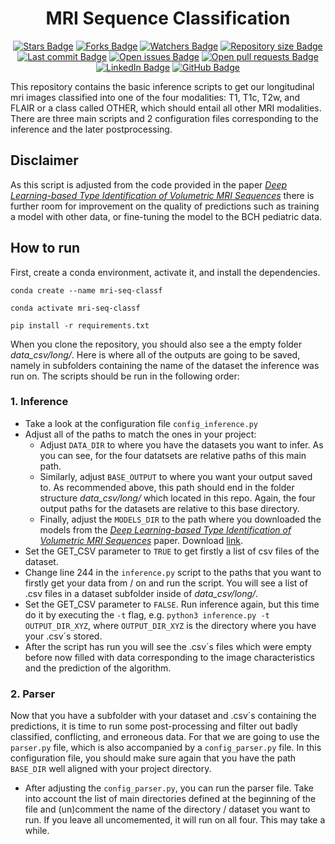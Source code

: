 <h1 align="center">MRI Sequence Classification </h1>
<div align="center">
<a href="https://github.com/AIM-KannLab/mri-sequence-classification" target="_blank"><img src="https://img.shields.io/github/stars/AIM-KannLab/mri-sequence-classification?style=social" alt="Stars Badge"/></a>
<a href="https://github.com/AIM-KannLab/mri-sequence-classification/fork" target="_blank"><img src="https://img.shields.io/github/forks/AIM-KannLab/mri-sequence-classification?style=social" alt="Forks Badge"/></a>
<a href="https://github.com/AIM-KannLab/mri-sequence-classification/stargazers" target="_blank"><img src="https://img.shields.io/github/watchers/AIM-KannLab/mri-sequence-classification?style=social" alt="Watchers Badge"/></a>
<a href="https://github.com/AIM-KannLab/mri-sequence-classification" target="_blank"><img src="https://img.shields.io/github/repo-size/AIM-KannLab/mri-sequence-classification" alt="Repository size Badge"/></a>
<a href="https://github.com/AIM-KannLab/mri-sequence-classification/commits/" target="_blank"><img src="https://img.shields.io/github/last-commit/AIM-KannLab/mri-sequence-classification" alt="Last commit Badge"/></a>
<a href="https://github.com/AIM-KannLab/mri-sequence-classification/issues" target="_blank"><img src="https://img.shields.io/github/issues/AIM-KannLab/mri-sequence-classification" alt="Open issues Badge"/></a>
<a href="https://github.com/AIM-KannLab/mri-sequence-classification/pulls" target="_blank"><img src="https://img.shields.io/github/issues-pr/AIM-KannLab/mri-sequence-classification" alt="Open pull requests Badge"/></a>
<br>
<a href="https://www.linkedin.com/in/juan-carlos-climent-pardo/" target="_blank"><img src="https://img.shields.io/badge/LinkedIn-blue?style=flat&logo=linkedin&color=blue" alt="LinkedIn Badge"/></a>
<a href="https://github.com/AIM-KannLab" target="_blank"><img src="https://img.shields.io/badge/GitHub-black?style=flat&logo=github&color=black" alt="GitHub Badge"/></a>
</div>

This repository contains the basic inference scripts to get our longitudinal mri images classified into one of the four modalities: T1, T1c, T2w, and FLAIR or a class called OTHER, which should entail all other MRI modalities. There are three main scripts and 2 configuration files corresponding to the inference and the later postprocessing.

## Disclaimer
As this script is adjusted from the code provided in the paper [_Deep Learning-based Type Identification of Volumetric MRI Sequences_](https://arxiv.org/pdf/2106.03208.pdf) there is further room for improvement on the quality of predictions such as training a model with other data, or fine-tuning the model to the BCH pediatric data. 

## How to run
First, create a conda environment, activate it, and install the dependencies.

```
conda create --name mri-seq-classf

conda activate mri-seq-classf

pip install -r requirements.txt
```

When you clone the repository, you should also see a the empty folder _data_csv/long/_. Here is where all of the outputs are going to be saved, namely in subfolders containing the name of the dataset the inference was run on. The scripts should be run in the following order:

### 1. Inference
- Take a look at the configuration file ``config_inference.py``
- Adjust all of the paths to match the ones in your project:
  - Adjust  ``DATA_DIR`` to where you have the datasets you want to infer. As you can see, for the four datatsets are relative paths of this main path.
  - Similarly, adjust ``BASE_OUTPUT`` to where you want your output saved to. As recommended above, this path should end in the folder structure _data_csv/long/_ which located in this repo. Again, the four output paths for the datasets are relative to this base directory.
  - Finally, adjust the ``MODELS_DIR`` to the path where you downloaded the models from the [_Deep Learning-based Type Identification of Volumetric MRI Sequences_](https://arxiv.org/pdf/2106.03208.pdf) paper. Download [link](https://drive.google.com/drive/folders/1h6fgWXEUxQaFFM72XvaUMLw0ExR-6dFU).
- Set the GET_CSV parameter to ``TRUE`` to get firstly a list of csv files of the dataset.
- Change line 244  in the ``inference.py`` script to the paths that you want to firstly get your data from / on and run the script. You will see a list of .csv files in a dataset subfolder inside of _data_csv/long/_.
-  Set the GET_CSV parameter to ``FALSE``. Run inference again, but this time do it by executing the ``-t`` flag, e.g. ``python3 inference.py -t OUTPUT_DIR_XYZ``, where ``OUTPUT_DIR_XYZ`` is the directory where you have your .csv´s stored.
- After the script has run you will see the .csv´s files which were empty before now filled with data corresponding to the image characteristics and the prediction of the algorithm.

### 2. Parser
Now that you have a subfolder with your dataset and .csv´s containing the predictions, it is time to run some post-processing and filter out badly classified, conflicting, and erroneous data. For that we are going to use the ``parser.py`` file, which is also accompanied by a ``config_parser.py`` file. In this configuration file, you should make sure again that you have the path ``BASE_DIR`` well aligned with your project directory.  
- After adjusting the ``config_parser.py``, you can run the parser file. Take into account the list of main directories defined at the beginning of the file and (un)comment the name of the directory / dataset you want to run. If you leave all uncomemented, it will run on all four. This may take a while. 
